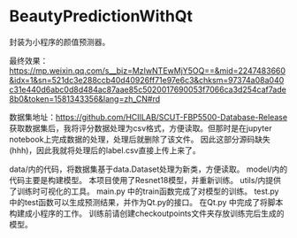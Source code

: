 # BeautyPredictionWithQt
封装为小程序的颜值预测器。

最终效果：
https://mp.weixin.qq.com/s__biz=MzIwNTEwMjY5OQ==&mid=2247483660&idx=1&sn=521dc3e288ccb40d40926ff71e97e6c3&chksm=97374a08a040c31e440d6abc0d8d484ac87aae85c5020017690053f7066ca3d254caf7ade8b0&token=1581343356&lang=zh_CN#rd

数据集地址：https://github.com/HCIILAB/SCUT-FBP5500-Database-Release
获取数据集后，我将评分数据处理为csv格式，方便读取。但那时是在jupyter notebook上完成数据的处理，处理后就删除了该文件。
因此这部分源码缺失(hhh)，因此我就将处理后的label.csv直接上传上来了。

data/内的代码，将数据集基于data.Dataset处理为新类，方便读取。
model/内的代码主要是构建模型。
本项目使用了Resnet18模型，并重新训练。
utils/内提供了训练时可视化的工具。
main.py 中的train函数完成了对模型的训练。
test.py 中的test函数可以生成预测结果，并作为Qt.py的接口。
在Qt.py 中完成了将脚本构建成小程序的工作。
训练前请创建checkoutpoints文件夹存放训练完后生成的模型。
